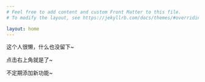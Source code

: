 ```yaml
---
# Feel free to add content and custom Front Matter to this file.
# To modify the layout, see https://jekyllrb.com/docs/themes/#overriding-theme-defaults

layout: home
---
```


这个人很懒，什么也没留下~

点击右上角就是了~

不定期添加新功能~